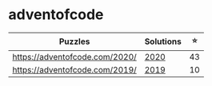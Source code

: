 # adventofcode

| Puzzles | Solutions | ⭐ |
| --- | --- | --- |
| <https://adventofcode.com/2020/> | [2020](2020/) | 43 |
| <https://adventofcode.com/2019/> | [2019](2019/) | 10 |
